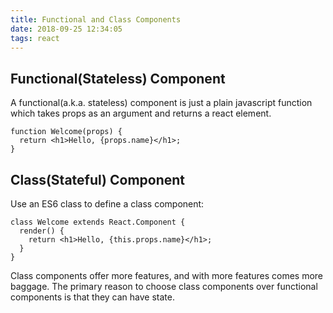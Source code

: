 ```yaml
---
title: Functional and Class Components
date: 2018-09-25 12:34:05
tags: react
---
```


## Functional(Stateless) Component

A functional(a.k.a. stateless) component is just a plain javascript function which takes props as an argument and returns a react element.

```
function Welcome(props) {
  return <h1>Hello, {props.name}</h1>;
}
```

## Class(Stateful) Component
Use an ES6 class to define a class component:

```
class Welcome extends React.Component {
  render() {
    return <h1>Hello, {this.props.name}</h1>;
  }
}
```
Class components offer more features, and with more features comes more baggage. The primary reason to choose class components over functional components is that they can have state.